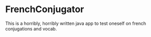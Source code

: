 FrenchConjugator
================

This is a horribly, horribly written java app to test oneself on french conjugations and vocab.

